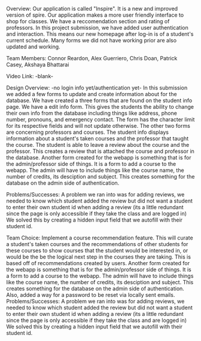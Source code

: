 Overview: Our application is called "Inspire". It is a new and improved version of spire. Our application makes a more user
friendly interface to shop for classes. We have a reccomendation section and rating of professors. In this project submission, we have added user authentication and interaction. This means our new homepage after log-in is of a student's current schedule. Many forms we did not have working prior are also updated and working.

Team Members: Connor Reardon, Alex Guerriero, Chris Doan, Patrick Casey, Akshaya Bhattarai

Video Link: -blank-

Design Overview: -no login info yet/authentication yet-
In this submission we added a few forms to update and create information about for the database. We have created a three forms that are found on the student info page. We have a edit info form. This gives the students the ability to change their own info from the database including things like address, phone number, pronouns, and emergency contact. The form has the character limit for its respective fields and will not update otherwise. The other two forms are concerning professors and courses. The student info displays information about a student's taken courses and the professor that taught the course. The student is able to leave a review about the course and the professor. This creates a review that is attached the course and professor in the database.
Another form created for the webapp is something that is for the admin/professor side of things. It is a form to add a course to the webapp. The admin will have to include things like the course name, the number of credits, its desciption and subject. This creates something for the database on the admin side of authentication.

Problems/Successes: A problem we ran into was for adding reviews, we needed to know which student added the review but did not want a student to enter their own student id when adding a review (its a little redundant since the page is only accessible if they take the class and are logged in) We solved this by creating a hidden input field that we autofill with their student id.

Team Choice: Implement a course recommendation feature. This will curate a student's taken courses and the recommendations of other students for these courses to show courses that the student would be interested in, or would be the be the logical next step in the courses they are taking. This is based off of recommendations created by users. 
Another form created for the webapp is something that is for the admin/professor side of things. It is a form to add a course to the webapp. The admin will have to include things like the course name, the number of credits, its desciption and subject. This creates something for the database on the admin side of authentication. Also, added a way for a password to be reset via locally sent emails.
Problems/Successes: A problem we ran into was for adding reviews, we needed to know which student added the review but did not want a student to enter their own student id when adding a review (its a little redundant since the page is only accessible if they take the class and are logged in) We solved this by creating a hidden input field that we autofill with their student id. 
